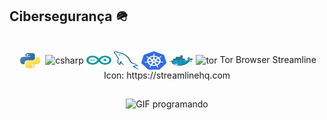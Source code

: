 ##  Cibersegurança 🪖
<div align="center">
<div style="display: inline_block"><br>
  <img align="center" alt="Python" height="30" width="40" src="https://raw.githubusercontent.com/devicons/devicon/master/icons/python/python-original.svg">
  <img align="center" alt="csharp" height="30" width="40" src="https://gistcdn.githack.com/johndward01/95c1d09de9e3707cfb4154989962376d/raw/f74007782421219d9e9ab4b6a27de2e172a8b714/csharp-logo.svg">
  <img align="center" alt="arduino" height="30" width="40" src="https://raw.githubusercontent.com/devicons/devicon/master/icons/arduino/arduino-original.svg">
  <img align="center" alt="mysql" height="30" width="40" src="https://raw.githubusercontent.com/devicons/devicon/master/icons/mysql/mysql-original.svg">
  <img align="center" alt="kubernetes" height="30" width="40" src="https://raw.githubusercontent.com/devicons/devicon/master/icons/kubernetes/kubernetes-original.svg">
  <img align="center" alt="docker" height="30" width="40" src="https://raw.githubusercontent.com/devicons/devicon/master/icons/docker/docker-original.svg">
  <img align="center" alt="tor" height="30" width="40" src="<svg xmlns="http://www.w3.org/2000/svg" fill="none" viewBox="0 0 96 96" id="Tor-Browser--Streamline-Svg-Logos" height="24" width="24">
  <desc>
    Tor Browser Streamline Icon: https://streamlinehq.com
  </desc>
  <path fill="#f2e4ff" d="M48 93.1641c24.9434 0 45.1641-20.2207 45.1641-45.1641C93.1641 23.0566 72.9434 2.83594 48 2.83594 23.0566 2.83594 2.83594 23.0566 2.83594 48S23.0566 93.1641 48 93.1641Z"></path>
  <path fill="url(#a)" d="M48.0964 86.4518v-5.6975c18.0475-.0521 32.6605-14.6951 32.6605-32.7556 0-18.0592-14.613-32.7022-32.6605-32.7543V9.54688c21.1939.05341 38.3567 17.24622 38.3567 38.45182 0 21.2069-17.1628 38.401-38.3567 38.4531Zm0-19.9418c10.1794-.0534 18.4188-8.3176 18.4188-18.5113 0-10.1924-8.2394-18.4566-18.4188-18.51v-5.6962c13.3271.0522 24.1163 10.8673 24.1163 24.2062 0 13.3402-10.7892 24.1553-24.1163 24.2075V66.51Zm0-28.4757c5.4604.0521 9.8732 4.491 9.8732 9.9644 0 5.4747-4.4128 9.9136-9.8732 9.9657V38.0343ZM1 47.9987C1 73.9572 22.0415 95 48 95c25.9572 0 47-21.0428 47-47.0013C95 22.0415 73.9572 1 48 1 22.0415 1 1 22.0415 1 47.9987Z"></path>
  <path fill="url(#b)" d="M48 6.32422c-23.4225 0-42.41016 18.90548-42.41016 42.22658C5.58984 71.8719 24.5775 90.7773 48 90.7773V6.32422Z"></path>
  <defs>
    <linearGradient id="a" x1="4701" x2="4701" y1="9401" y2="1" gradientUnits="userSpaceOnUse">
      <stop stop-color="#420c5d"></stop>
      <stop offset="1" stop-color="#951ad1"></stop>
    </linearGradient>
    <linearGradient id="b" x1="-2072.51" x2="-2072.51" y1="8451.64" y2="6.324" gradientUnits="userSpaceOnUse">
      <stop stop-color="#420c5d"></stop>
      <stop offset="1" stop-color="#951ad1"></stop>
    </linearGradient>
  </defs>
</svg>
</div>

##

![GIF programando](ezgif-2d3ddd640d75eb.gif)
